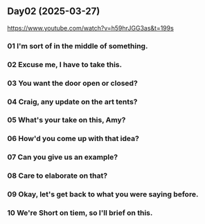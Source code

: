 ## Day02 (2025-03-27)
https://www.youtube.com/watch?v=h59hrJGG3as&t=199s

### 01 I'm sort of in the middle of something.


### 02 Excuse me, I have to take this.


### 03 You want the door open or closed?


### 04 Craig, any update on the art tents?


### 05 What's your take on this, Amy?


### 06 How'd you come up with that idea?


### 07 Can you give us an example?


### 08 Care to elaborate on that?


### 09 Okay, let's get back to what you were saying before.


### 10 We're Short on tiem, so I'll brief on this.
